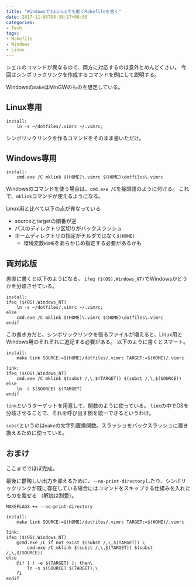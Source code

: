 ```yaml
---
title: "WindowsでもLinuxでも動くMakefileを書く"
date: 2017-11-05T08:38:17+09:00
categories:
- Tech
tags:
- Makefile
- Windows
- Linux
---
```


シェルのコマンドが異なるので、両方に対応するのは意外とめんどくさい。
今回はシンボリックリンクを作成するコマンドを例にして説明する。

Windowsの`make`はMinGWのものを想定している。

<!--more-->

## Linux専用

```make
install:
    ln -s ~/dotfiles/.vimrc ~/.vimrc;
```

シンボリックリンクを作るコマンドをそのまま書いただけ。


## Windows専用

```make
install:
    cmd.exe /C mklink $(HOME)\.vimrc $(HOME)\dotfiles\.vimrc
```

Windowsのコマンドを使う場合は、`cmd.exe /C`を接頭語のように付ける。
これで、`mklink`コマンドが使えるようになる。

Linux用と比べて以下の点が異なっている

- sourceとtargetの順番が逆
- パスのディレクトリ区切りがバックスラッシュ
- ホームディレクトリの指定がチルダではなく`$(HOME)`
    - 環境変数`HOME`をあらかじめ指定する必要があるかも

## 両対応版
愚直に書くと以下のようになる。
`ifeq ($(OS),Windows_NT)`でWindowsかどうかを分岐させている。

```make
install:
ifeq ($(OS),Windows_NT)
    ln -s ~/dotfiles/.vimrc ~/.vimrc;
else
    cmd.exe /C mklink $(HOME)\.vimrc $(HOME)\dotfiles\.vimrc
endif
```

この書き方だと、シンボリックリンクを張るファイルが増えると、Linux用とWindows用のそれぞれに追記する必要がある。
以下のように書くとスマート。

```make
install:
	make link SOURCE:=$(HOME)/dotfiles/.vimrc TARGET:=$(HOME)/.vimrc

link:
ifeq ($(OS),Windows_NT)
    cmd.exe /C mklink $(subst /,\,$(TARGET)) $(subst /,\,$(SOURCE))
else
    ln -s $(SOURCE) $(TARGET)
endif
```

`link`というターゲットを用意して、関数のように使っている。
`link`の中でOSを分岐させることで、それを呼び出す側を統一できるというわけ。

`subst`というのは`make`の文字列置換関数。スラッシュをバックスラッシュに置き換えるために使っている。


## おまけ
ここまででほぼ完成。

最後に鬱陶しい出力を抑えるために、`--no-print-directory`したり、シンボリックリンクが既に存在している場合にはコマンドをスキップする仕組みを入れたものを載せる
（解説は割愛）。

```make
MAKEFLAGS += --no-print-directory

install:
	make link SOURCE:=$(HOME)/dotfiles/.vimrc TARGET:=$(HOME)/.vimrc

link:
ifeq ($(OS),Windows_NT)
	@cmd.exe /C if not exist $(subst /,\,$(TARGET)) \
		cmd.exe /C mklink $(subst /,\,$(TARGET)) $(subst /,\,$(SOURCE))
else
	@if [ ! -e $(TARGET) ]; then\
		ln -s $(SOURCE) $(TARGET);\
	fi
endif
```
